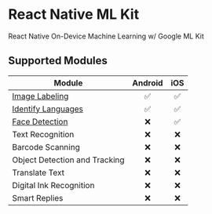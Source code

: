 # React Native ML Kit

React Native On-Device Machine Learning w/ Google ML Kit

## Supported Modules

| Module                                     | Android | iOS |
| ------------------------------------------ | :-----: | :-: |
| [Image Labeling](./image-labeling)         |   ✅    | ✅  |
| [Identify Languages](./identify-languages) |   ✅    | ✅  |
| [Face Detection](./face-detection)         |   ❌    | ✅  |
| Text Recognition                           |   ❌    | ❌  |
| Barcode Scanning                           |   ❌    | ❌  |
| Object Detection and Tracking              |   ❌    | ❌  |
| Translate Text                             |   ❌    | ❌  |
| Digital Ink Recognition                    |   ❌    | ❌  |
| Smart Replies                              |   ❌    | ❌  |
